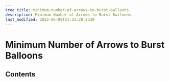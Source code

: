 ```yaml
---
tree_title: minimum-number-of-arrows-to-burst-balloons
description: Minimum Number of Arrows to Burst Balloons
last_modified: 2022-06-09T21:23:28.2328
---
```


# Minimum Number of Arrows to Burst Balloons

## Contents
